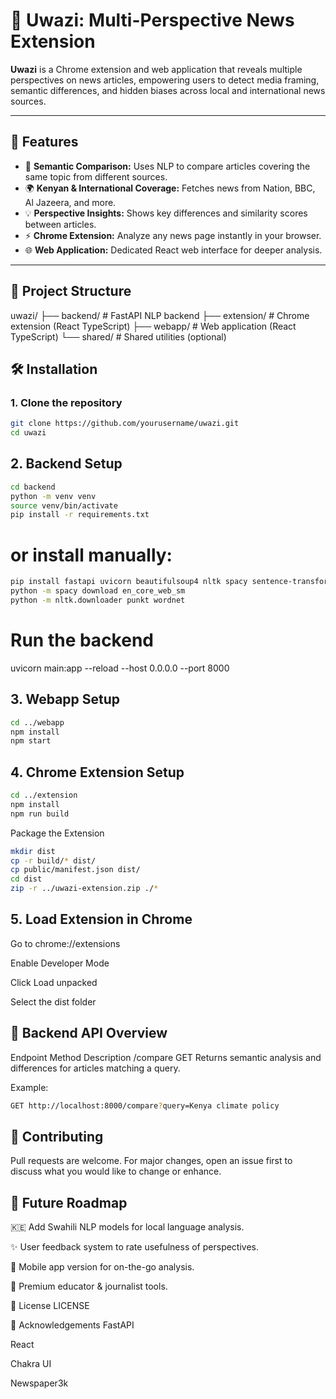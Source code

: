 # 📰 Uwazi: Multi-Perspective News Extension

**Uwazi** is a Chrome extension and web application that reveals multiple perspectives on news articles, empowering users to detect media framing, semantic differences, and hidden biases across local and international news sources.

---

## 🚀 Features

- 🔎 **Semantic Comparison:** Uses NLP to compare articles covering the same topic from different sources.
- 🌍 **Kenyan & International Coverage:** Fetches news from Nation, BBC, Al Jazeera, and more.
- 💡 **Perspective Insights:** Shows key differences and similarity scores between articles.
- ⚡ **Chrome Extension:** Analyze any news page instantly in your browser.
- 🌐 **Web Application:** Dedicated React web interface for deeper analysis.

---

## 📂 Project Structure

uwazi/
├── backend/ # FastAPI NLP backend
├── extension/ # Chrome extension (React TypeScript)
├── webapp/ # Web application (React TypeScript)
└── shared/ # Shared utilities (optional)

## 🛠️ Installation

### 1. Clone the repository

```bash
git clone https://github.com/yourusername/uwazi.git
cd uwazi
```

## 2. Backend Setup
```bash
cd backend
python -m venv venv
source venv/bin/activate
pip install -r requirements.txt
```
# or install manually:
```bash
pip install fastapi uvicorn beautifulsoup4 nltk spacy sentence-transformers newspaper3k requests
python -m spacy download en_core_web_sm
python -m nltk.downloader punkt wordnet
```
# Run the backend
uvicorn main:app --reload --host 0.0.0.0 --port 8000

## 3. Webapp Setup
```bash
cd ../webapp
npm install
npm start
```
## 4. Chrome Extension Setup
```bash
cd ../extension
npm install
npm run build
```
Package the Extension
```bash
mkdir dist
cp -r build/* dist/
cp public/manifest.json dist/
cd dist
zip -r ../uwazi-extension.zip ./*
```
## 5. Load Extension in Chrome
Go to chrome://extensions

Enable Developer Mode

Click Load unpacked

Select the dist folder

## 🔬 Backend API Overview
Endpoint	Method	Description
/compare	GET	Returns semantic analysis and differences for articles matching a query.

Example:

```bash
GET http://localhost:8000/compare?query=Kenya climate policy
```

## 🤝 Contributing
Pull requests are welcome. For major changes, open an issue first to discuss what you would like to change or enhance.

## 📌 Future Roadmap
🇰🇪 Add Swahili NLP models for local language analysis.

✨ User feedback system to rate usefulness of perspectives.

📱 Mobile app version for on-the-go analysis.

💼 Premium educator & journalist tools.

📄 License
LICENSE

🙏 Acknowledgements
FastAPI

React

Chakra UI

Newspaper3k

